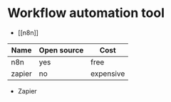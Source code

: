 # Workflow automation tool

- [[n8n]]

| Name   | Open source | Cost      |
| ------ | ----------- | --------- |
| n8n    | yes         | free      |
| zapier | no          | expensive |

- Zapier